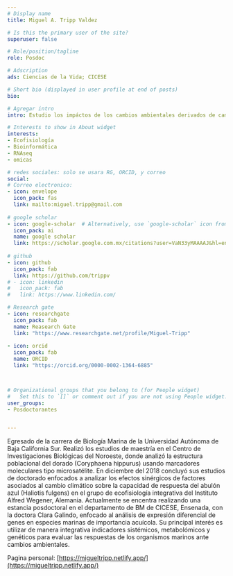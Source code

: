 ```yaml
---
# Display name
title: Miguel A. Tripp Valdez

# Is this the primary user of the site?
superuser: false

# Role/position/tagline
role: Posdoc

# Adscription
ads: Ciencias de la Vida; CICESE

# Short bio (displayed in user profile at end of posts)
bio:

# Agregar intro
intro: Estudio los impáctos de los cambios ambientales derivados de cambio climático y actividades antropogénicas en la fisiología y capacidad de respuesta de organismos marinos mediante indicadores sistémicos, celulares y moleculares

# Interests to show in About widget
interests: 
- Ecofisiología
- Bioinformática
- RNAseq
- omicas

# redes sociales: solo se usara RG, ORCID, y correo
social:
# Correo electronico:
- icon: envelope
  icon_pack: fas
  link: mailto:miguel.tripp@gmail.com
  
# google scholar
- icon: google-scholar  # Alternatively, use `google-scholar` icon from `ai` icon pack
  icon_pack: ai
  name: google scholar
  link: https://scholar.google.com.mx/citations?user=VaN33yMAAAAJ&hl=en
  
# github
- icon: github
  icon_pack: fab
  link: https://github.com/trippv
# - icon: linkedin
#   icon_pack: fab
#   link: https://www.linkedin.com/

# Research gate
- icon: researchgate
  icon_pack: fab
  name: Reasearch Gate
  link: "https://www.researchgate.net/profile/Miguel-Tripp"
  
- icon: orcid
  icon_pack: fab
  name: ORCID
  link: "https://orcid.org/0000-0002-1364-6885"



# Organizational groups that you belong to (for People widget)
#   Set this to `[]` or comment out if you are not using People widget.
user_groups:
- Posdoctorantes


---
```


Egresado de la carrera de Biología Marina de la Universidad Autónoma de Baja California Sur. Realizó los
estudios de maestría en el Centro de Investigaciones Biológicas del Noroeste, donde analizó la
estructura poblacional del dorado (Coryphaena hippurus) usando marcadores moleculares tipo
microsatélite. En diciembre del 2018 concluyó sus estudios de doctorado enfocados a analizar los
efectos sinérgicos de factores asociados al cambio climático sobre la capacidad de respuesta del abulón
azul (Haliotis fulgens) en el grupo de ecofisiología integrativa del Instituto Alfred Wegener, Alemania.
Actualmente se encentra realizando una estancia posdoctoral en el departamento de BM de CICESE,
Ensenada, con la doctora Clara Galindo, enfocado al análisis de expresión diferencial de genes en
especies marinas de importancia acuícola. Su principal interés es utilizar de manera integrativa
indicadores sistémicos, metabolómicos y genéticos para evaluar las respuestas de los organismos
marinos ante cambios ambientales.

Pagina personal: [https://migueltripp.netlify.app/](https://migueltripp.netlify.app/)
